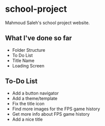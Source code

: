 # school-project
Mahmoud Saleh's school project website.

## What I've done so far
- Folder Structure
- To Do List
- Title Name
- Loading Screen

## To-Do List
- Add a button navigator
- Add a theme/template
- Fix the title icon
- Find more images for the FPS game history
- Get more info about FPS game history
- Add a nice title
